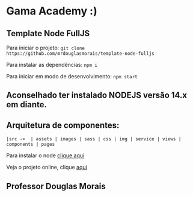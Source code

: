 # Gama Academy :)
## Template Node FullJS

Para iniciar o projeto:
`git clone https://github.com/mrdouglasmorais/template-node-fulljs`

Para instalar as dependências:
`npm i`

Para iniciar em modo de desenvolvimento:
`npm start`

## Aconselhado ter instalado NODEJS versão 14.x em diante.

## Arquitetura de componentes:
`
    |src -> 
        | assets
            | images
            | sass
        | css
        | img
        | service
        | views
            | components
            | pages
`

Para instalar o node [clique aqui](https://nodejs.org/en/)

Veja o projeto online, clique [aqui](https://hiring-coders-boas-praticas.vercel.app/)
## Professor Douglas Morais